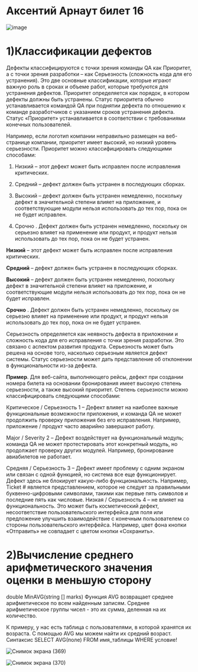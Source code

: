 # Аксентий Арнаут билет 16
![image](https://user-images.githubusercontent.com/90751266/192956790-9d20580c-c16b-4357-a085-d3a0d032b923.png)

# 1)Классификации дефектов
Дефекты классифицируются с точки зрения команды QA как Приоритет, а с точки зрения разработки – как Серьезность (сложность кода для его устранения). Это две основные классификации, которые играют важную роль в сроках и объеме работ, которые требуются для устранения дефектов.
Приоритет определяется как порядок, в котором дефекты должны быть устранены. Статус приоритета обычно устанавливается командой QA при поднятии дефекта по отношению к команде разработчиков с указанием сроков устранения дефекта. Статус «Приоритет» устанавливается в соответствии с требованиями конечных пользователей.

Например, если логотип компании неправильно размещен на веб-странице компании, приоритет имеет высокий, но низкий уровень серьезности.
Приоритет можно классифицировать следующими способами:

1. Низкий – этот дефект может быть исправлен после исправления критических.

2. Средний – дефект должен быть устранен в последующих сборках.

3. Высокий – дефект должен быть устранен немедленно, поскольку дефект в значительной степени влияет на приложение, и соответствующие модули нельзя использовать до тех пор, пока он не будет исправлен.

4. Срочно . Дефект должен быть устранен немедленно, поскольку он серьезно влияет на применение или продукт, и продукт нельзя использовать до тех пор, пока он не будет устранен.

**Низкий** – этот дефект может быть исправлен после исправления критических.

**Средний** – дефект должен быть устранен в последующих сборках.

**Высокий** – дефект должен быть устранен немедленно, поскольку дефект в значительной степени влияет на приложение, и соответствующие модули нельзя использовать до тех пор, пока он не будет исправлен.

**Срочно** . Дефект должен быть устранен немедленно, поскольку он серьезно влияет на применение или продукт, и продукт нельзя использовать до тех пор, пока он не будет устранен.

Серьезность определяется как неявность дефекта в приложении и сложность кода для его исправления с точки зрения разработки. Это связано с аспектом развития продукта. Серьезность может быть решена на основе того, насколько серьезным является дефект системы. Статус серьезности может дать представление об отклонении в функциональности из-за дефекта.

**Пример**. Для веб-сайта, выполняющего рейсы, дефект при создании номера билета на основании бронирования имеет высокую степень серьезности, а также высокий приоритет.
Степень серьезности можно классифицировать следующими способами:

Критическое / Серьезность 1 – Дефект влияет на наиболее важные функциональные возможности приложения, и команда QA не может продолжить проверку приложения без его исправления. Например, приложение / продукт часто аварийно завершают работу.

Major / Severity 2 – Дефект воздействует на функциональный модуль; команда QA не может протестировать этот конкретный модуль, но продолжает проверку других модулей. Например, бронирование авиабилетов не работает.

Средняя / Серьезность 3 – Дефект имеет проблему с одним экраном или связан с одной функцией, но система все еще функционирует. Дефект здесь не блокирует какую-либо функциональность. Например, Ticket # является представлением, которое не следует за правильными буквенно-цифровыми символами, такими как первые пять символов и последние пять как числовые.
Низкая / Серьезность 4 – не влияет на функциональность. Это может быть косметический дефект, несоответствие пользовательского интерфейса для поля или предложение улучшить взаимодействие с конечным пользователем со стороны пользовательского интерфейса. Например, цвет фона кнопки «Отправить» не совпадает с цветом кнопки «Сохранить».


# 2)Вычисление среднего арифметического значения оценки в меньшую сторону 
double MinAVG(string [] marks)
Функция AVG возвращает среднее арифметическое по всем найденным записям. Среднее арифметическое группы чисел - это их сумма, деленная на их количество.

К примеру, у нас есть таблица с пользователями, в которой хранятся их возраста. С помощью AVG мы можем найти их средний возраст.
Синтаксис SELECT AVG(поле) FROM имя_таблицы WHERE условие!


![Снимок экрана (369)](https://user-images.githubusercontent.com/90610084/177032079-7d8a7631-21c3-4cc0-9373-30c79526bcb0.png)




![Снимок экрана (370)](https://user-images.githubusercontent.com/90610084/177032118-8276e3e4-937f-47bb-b75d-15c1dc020878.png)

